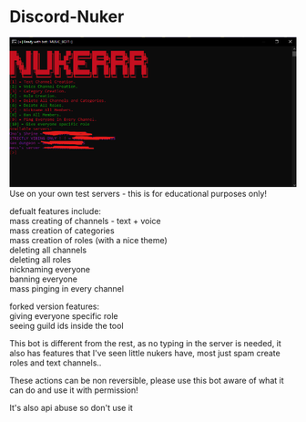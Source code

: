 # Discord-Nuker
<img src="./Screenshot 2021-09-25 160623.png">
Use on your own test servers - this is for educational purposes only!

defualt features include: \
mass creating of channels - text + voice \
mass creation of categories \
mass creation of roles (with a nice theme) \
deleting all channels \
deleting all roles \
nicknaming everyone   \
banning everyone \
mass pinging in every channel 

forked version features: \
giving everyone specific role \
seeing guild ids inside the tool 

This bot is different from the rest, as no typing in the server is needed, it also has features that I've seen little nukers have, most just spam create roles and text channels..

These actions can be non reversible, please use this bot aware of what it can do and use it with permission!


It's also api abuse so don't use it
